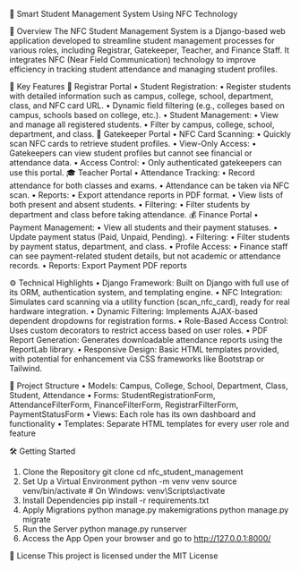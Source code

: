 

📘 Smart Student Management System Using NFC Technology

📌 Overview
The NFC Student Management System is a Django-based web application developed to streamline student management processes for various roles,
including Registrar, Gatekeeper, Teacher, and Finance Staff. It integrates NFC (Near Field Communication) technology to improve efficiency 
in tracking student attendance and managing student profiles.

🚀 Key Features
🔐 Registrar Portal
•	Student Registration:
•	Register students with detailed information such as campus, college, school, department, class, and NFC card URL.
•	Dynamic field filtering (e.g., colleges based on campus, schools based on college, etc.).
•	Student Management:
•	View and manage all registered students.
•	Filter by campus, college, school, department, and class.
🛂 Gatekeeper Portal
•	NFC Card Scanning:
•	Quickly scan NFC cards to retrieve student profiles.
•	View-Only Access:
•	Gatekeepers can view student profiles but cannot see financial or attendance data.
•	Access Control:
•	Only authenticated gatekeepers can use this portal.
🎓 Teacher Portal
•	Attendance Tracking:
•	Record attendance for both classes and exams.
•	Attendance can be taken via NFC scan.
•	Reports:
•	Export attendance reports in PDF format.
•	View lists of both present and absent students.
•	Filtering:
•	Filter students by department and class before taking attendance.
💰 Finance Portal
•	Payment Management:
•	View all students and their payment statuses.
•	Update payment status (Paid, Unpaid, Pending).
•	Filtering:
•	Filter students by payment status, department, and class.
•	Profile Access:
•	Finance staff can see payment-related student details, but not academic or attendance records.
•	Reports: Export Payment PDF reports

⚙️ Technical Highlights
•	Django Framework: Built on Django with full use of its ORM, authentication system, and templating engine.
•	NFC Integration: Simulates card scanning via a utility function (scan_nfc_card), ready for real hardware integration.
•	Dynamic Filtering: Implements AJAX-based dependent dropdowns for registration forms.
•	Role-Based Access Control: Uses custom decorators to restrict access based on user roles.
•	PDF Report Generation: Generates downloadable attendance reports using the ReportLab library.
•	Responsive Design: Basic HTML templates provided, with potential for enhancement via CSS frameworks like Bootstrap or Tailwind.


🧱 Project Structure
•	Models: Campus, College, School, Department, Class, Student, Attendance
•	Forms: StudentRegistrationForm, AttendanceFilterForm, FinanceFilterForm, RegistrarFilterForm, PaymentStatusForm
•	Views: Each role has its own dashboard and functionality
•	Templates: Separate HTML templates for every user role and feature

🛠️ Getting Started
1. Clone the Repository
git clone <repository-url>
cd nfc_student_management
2. Set Up a Virtual Environment
python -m venv venv
source venv/bin/activate  # On Windows: venv\Scripts\activate
3. Install Dependencies
pip install -r requirements.txt
4. Apply Migrations
python manage.py makemigrations
python manage.py migrate
5. Run the Server
python manage.py runserver
6. Access the App
Open your browser and go to http://127.0.0.1:8000/

📄 License
This project is licensed under the MIT License




